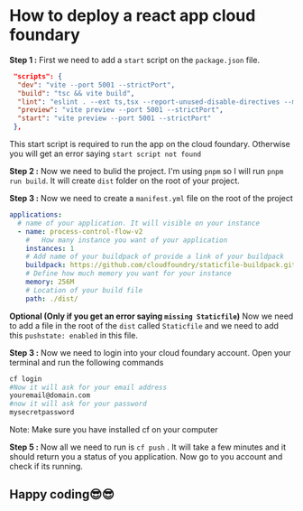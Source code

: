 # How to deploy a react app cloud foundary

**Step 1 :**
First we need to add a `start` script on the `package.json` file.

```Json
 "scripts": {
  "dev": "vite --port 5001 --strictPort",
  "build": "tsc && vite build",
  "lint": "eslint . --ext ts,tsx --report-unused-disable-directives --max-warnings 0",
  "preview": "vite preview --port 5001 --strictPort",
  "start": "vite preview --port 5001 --strictPort"
 },
```

This start script is required to run the app on the cloud foundary. Otherwise you will get an error saying `start script not found`

**Step 2 :**
Now we need to bulid the project. I'm using `pnpm` so I will run `pnpm run build`. It will create `dist` folder on the root of your project.

**Step 3 :**
Now we need to create a `manifest.yml` file on the root of the project

```yml
applications:
  # name of your application. It will visible on your instance
  - name: process-control-flow-v2
    #   How many instance you want of your application
    instances: 1
    # Add name of your buildpack of provide a link of your buildpack
    buildpack: https://github.com/cloudfoundry/staticfile-buildpack.git
    # Define how much memory you want for your instance
    memory: 256M
    # Location of your build file
    path: ./dist/
```

**Optional (Only if you get an error saying `missing Staticfile`)**
Now we need to add a file in the root of the `dist` called `Staticfile` and we need to add this `pushstate: enabled` in this file.

**Step 3 :**
Now we need to login into your cloud foundary account. Open your terminal and run the following commands

```bash
cf login
#Now it will ask for your email address
youremail@domain.com
#now it will ask for your password
mysecretpassword
```

Note: Make sure you have installed cf on your computer

**Step 5 :**
Now all we need to run is `cf push` . It will take a few minutes and it should return you a status of you application. Now go to you account and check if its running.

## Happy coding😎😎
